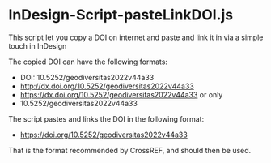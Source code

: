 # InDesign-Script-pasteLinkDOI.js
This script let you copy a DOI on internet and paste and link it in via a simple touch in InDesign

The copied DOI can have the following formats:
- DOI: 10.5252/geodiversitas2022v44a33
- http://dx.doi.org/10.5252/geodiversitas2022v44a33
- https://dx.doi.org/10.5252/geodiversitas2022v44a33
or only 
- 10.5252/geodiversitas2022v44a33

The script pastes and links the DOI in the following format:

- https://doi.org/10.5252/geodiversitas2022v44a33

That is the format recommended by CrossREF, and should then be used.
